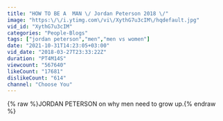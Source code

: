 ```yaml
---
title: "HOW TO BE A  MAN \/ Jordan Peterson 2018 \/"
image: "https:\/\/i.ytimg.com\/vi\/XythG7u3cIM\/hqdefault.jpg"
vid_id: "XythG7u3cIM"
categories: "People-Blogs"
tags: ["jordan peterson","men","men vs women"]
date: "2021-10-31T14:23:05+03:00"
vid_date: "2018-03-27T23:33:22Z"
duration: "PT4M14S"
viewcount: "567640"
likeCount: "17681"
dislikeCount: "614"
channel: "Choose You"
---
```

{% raw %}JORDAN PETERSON on why men need to grow up.{% endraw %}

